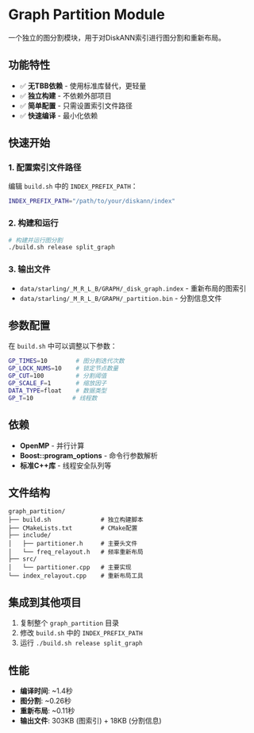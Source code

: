 # Graph Partition Module

一个独立的图分割模块，用于对DiskANN索引进行图分割和重新布局。

## 功能特性

- ✅ **无TBB依赖** - 使用标准库替代，更轻量
- ✅ **独立构建** - 不依赖外部项目
- ✅ **简单配置** - 只需设置索引文件路径
- ✅ **快速编译** - 最小化依赖

## 快速开始

### 1. 配置索引文件路径

编辑 `build.sh` 中的 `INDEX_PREFIX_PATH`：

```bash
INDEX_PREFIX_PATH="/path/to/your/diskann/index"
```

### 2. 构建和运行

```bash
# 构建并运行图分割
./build.sh release split_graph
```

### 3. 输出文件

- `data/starling/_M_R_L_B/GRAPH/_disk_graph.index` - 重新布局的图索引
- `data/starling/_M_R_L_B/GRAPH/_partition.bin` - 分割信息文件

## 参数配置

在 `build.sh` 中可以调整以下参数：

```bash
GP_TIMES=10        # 图分割迭代次数
GP_LOCK_NUMS=10    # 锁定节点数量
GP_CUT=100         # 分割阈值
GP_SCALE_F=1       # 缩放因子
DATA_TYPE=float    # 数据类型
GP_T=10           # 线程数
```

## 依赖

- **OpenMP** - 并行计算
- **Boost::program_options** - 命令行参数解析
- **标准C++库** - 线程安全队列等

## 文件结构

```
graph_partition/
├── build.sh              # 独立构建脚本
├── CMakeLists.txt        # CMake配置
├── include/
│   ├── partitioner.h     # 主要头文件
│   └── freq_relayout.h   # 频率重新布局
├── src/
│   └── partitioner.cpp   # 主要实现
└── index_relayout.cpp    # 重新布局工具
```

## 集成到其他项目

1. 复制整个 `graph_partition` 目录
2. 修改 `build.sh` 中的 `INDEX_PREFIX_PATH`
3. 运行 `./build.sh release split_graph`

## 性能

- **编译时间**: ~1.4秒
- **图分割**: ~0.26秒
- **重新布局**: ~0.11秒
- **输出文件**: 303KB (图索引) + 18KB (分割信息)
